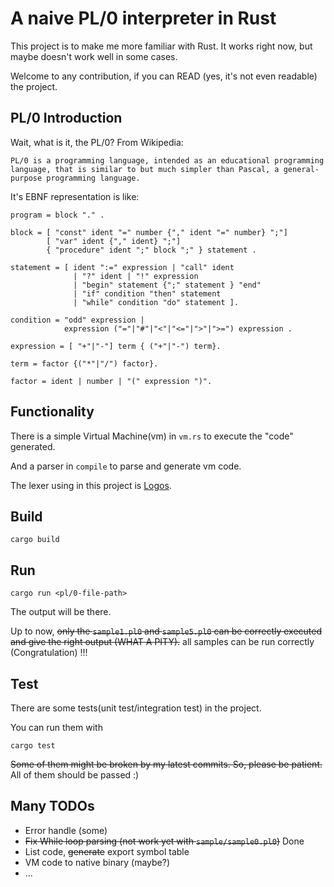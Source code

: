 # A naive PL/0 interpreter in Rust

This project is to make me more familiar with Rust. It works right now, but maybe doesn't work well in some cases.

Welcome to any contribution, if you can READ (yes, it's not even readable) the project.

## PL/0 Introduction

Wait, what is it, the PL/0? From Wikipedia:

    PL/0 is a programming language, intended as an educational programming language, that is similar to but much simpler than Pascal, a general-purpose programming language.

It's EBNF representation is like:

```ebnf
program = block "." .

block = [ "const" ident "=" number {"," ident "=" number} ";"]
        [ "var" ident {"," ident} ";"]
        { "procedure" ident ";" block ";" } statement .

statement = [ ident ":=" expression | "call" ident 
              | "?" ident | "!" expression 
              | "begin" statement {";" statement } "end" 
              | "if" condition "then" statement 
              | "while" condition "do" statement ].

condition = "odd" expression |
            expression ("="|"#"|"<"|"<="|">"|">=") expression .

expression = [ "+"|"-"] term { ("+"|"-") term}.

term = factor {("*"|"/") factor}.

factor = ident | number | "(" expression ")".
```

## Functionality

There is a simple Virtual Machine(vm) in `vm.rs` to execute the "code" generated.

And a parser in `compile` to parse and generate vm code.

The lexer using in this project is [Logos](https://github.com/maciejhirsz/logos).

## Build

```
cargo build
```

## Run

```
cargo run <pl/0-file-path>
```
The output will be there.

Up to now, ~~only the `sample1.pl0` and `sample5.pl0` can be correctly executed and give the right output (WHAT A PITY).~~ all samples can be run correctly (Congratulation) !!!

## Test

There are some tests(unit test/integration test) in the project.

You can run them with

```
cargo test
```

~~Some of them might be broken by my latest commits. So, please be patient.~~ All of them should be passed :)

## Many TODOs

- Error handle (some)
- ~~Fix While loop parsing (not work yet with `sample/sample0.pl0`)~~ Done
- List code, ~~generate~~ export symbol table
- VM code to native binary (maybe?)
- ...
